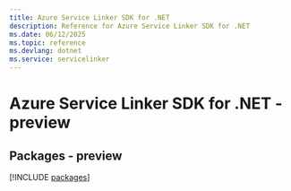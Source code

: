 ```yaml
---
title: Azure Service Linker SDK for .NET
description: Reference for Azure Service Linker SDK for .NET
ms.date: 06/12/2025
ms.topic: reference
ms.devlang: dotnet
ms.service: servicelinker
---
```

# Azure Service Linker SDK for .NET - preview
## Packages - preview
[!INCLUDE [packages](service-linker-index.md)]